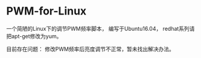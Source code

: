 # PWM-for-Linux
一个简陋的Linux下的调节PWM频率脚本，
编写于Ubuntu16.04，
redhat系列请把apt-get修改为yum。

目前存在问题：
    修改PWM频率后亮度调节不正常，暂未找出解决办法。
